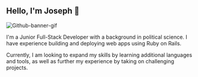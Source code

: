 ## Hello, I'm Joseph 👋
![Github-banner-gif](https://github.com/user-attachments/assets/833d6973-337d-42e1-84bf-adbedcf6bd8c)

I'm a Junior Full-Stack Developer with a background in political science. I have experience building and deploying web apps using Ruby on Rails.

Currently, I am looking to expand my skills by learning additional languages and tools, as well as further my experience by taking on challenging projects.

<!-- https://github.com/user-attachments/assets/9e5c0b4b-85b0-4790-888e-1297b78b6ab3 -->


<!--
**JAHeronn/JAHeronn** is a ✨ _special_ ✨ repository because its `README.md` (this file) appears on your GitHub profile.

Here are some ideas to get you started:

- 🔭 I’m currently working on ...
- 🌱 I’m currently learning ...
- 👯 I’m looking to collaborate on ...
- 🤔 I’m looking for help with ...
- 💬 Ask me about ...
- 📫 How to reach me: ...
- 😄 Pronouns: ...
- ⚡ Fun fact: ...
-->
